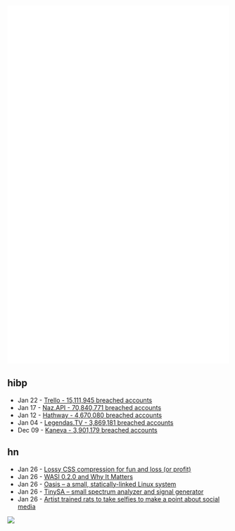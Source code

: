 ![Metrics](https://raw.githubusercontent.com/phixion/phixion/master/metrics.svg)

## hibp

<!--
for https://github.com/phixion/phixion/blob/main/.github/workflows/feeds.yml
-->
<!--START_SECTION:haveibeenpwnd-->
- Jan 22 - [Trello - 15,111,945 breached accounts](https://haveibeenpwned.com/PwnedWebsites#Trello)
- Jan 17 - [Naz.API - 70,840,771 breached accounts](https://haveibeenpwned.com/PwnedWebsites#NazApi)
- Jan 12 - [Hathway - 4,670,080 breached accounts](https://haveibeenpwned.com/PwnedWebsites#Hathway)
- Jan 04 - [Legendas.TV - 3,869,181 breached accounts](https://haveibeenpwned.com/PwnedWebsites#LegendasTV)
- Dec 09 - [Kaneva - 3,901,179 breached accounts](https://haveibeenpwned.com/PwnedWebsites#Kaneva)
<!--END_SECTION:haveibeenpwnd-->

## hn

<!--
for https://github.com/phixion/phixion/blob/main/.github/workflows/feeds.yml
-->
<!--START_SECTION:hn-->
- Jan 26 - [Lossy CSS compression for fun and loss (or profit)](https://blog.danieljanus.pl/2024/01/26/lossy-css-compression/)
- Jan 26 - [WASI 0.2.0 and Why It Matters](https://wasmcloud.com/blog/wasi-preview-2-officially-launches)
- Jan 26 - [Oasis – a small, statically-linked Linux system](https://github.com/oasislinux/oasis)
- Jan 26 - [TinySA – small spectrum analyzer and signal generator](https://www.tinysa.org/wiki/)
- Jan 26 - [Artist trained rats to take selfies to make a point about social media](https://www.cbc.ca/radio/asithappens/rat-selfies-1.7093886)
<!--END_SECTION:hn-->

<!--
for https://yhype.me
-->
![](https://hit.yhype.me/github/profile?user_id=13013670)
